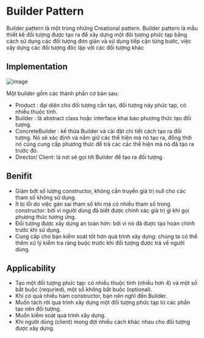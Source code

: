 # Builder Pattern
Builder pattern là một trong những Creational pattern. Builder pattern là mẫu thiết kế đối tượng được tạo ra để xây dựng một đôi tượng phức tạp bằng cách sử dụng các đối tượng đơn giản và sử dụng tiếp cận từng bước, việc xây dựng các đối tượng đôc lập với các đối tượng khác

## Implementation
![image](https://user-images.githubusercontent.com/78067510/184677634-978d6a4b-98ad-4ad5-8efa-e921e6a672e7.png)

Một builder gồm các thành phần cơ bản sau:
- Product : đại diện cho đối tượng cần tạo, đối tượng này phức tạp, có nhiều thuộc tính.
- Builder : là abstract class hoặc interface khai báo phương thức tạo đối tượng.
- ConcreteBuilder : kế thừa Builder và cài đặt chi tiết cách tạo ra đối tượng. Nó sẽ xác định và nắm giữ các thể hiện mà nó tạo ra, đồng thời nó cũng cung cấp phương thức để trả các các thể hiện mà nó đã tạo ra trước đó.
- Director/ Client: là nơi sẽ gọi tới Builder để tạo ra đối tượng.

## Benifit
- Giảm bớt số lượng constructor, không cần truyền giá trị null cho các tham số không sử dụng.
- Ít bị lỗi do việc gán sai tham số khi mà có nhiều tham số trong constructor: bởi vì người dùng đã biết được chính xác giá trị gì khi gọi phương thức tương ứng.
- Đối tượng được xây dựng an toàn hơn: bởi vì nó đã được tạo hoàn chỉnh trước khi sử dụng.
- Cung cấp cho bạn kiểm soát tốt hơn quá trình xây dựng: chúng ta có thể thêm xử lý kiểm tra ràng buộc trước khi đối tượng được trả về người dùng.

## Applicability
- Tạo một đối tượng phức tạp: có nhiều thuộc tính (nhiều hơn 4) và một số bắt buộc (requried), một số không bắt buộc (optional).
- Khi có quá nhiều hàm constructor, bạn nên nghĩ đến Builder.
- Muốn tách rời quá trình xây dựng một đối tượng phức tạp từ các phần tạo nên đối tượng.
- Muốn kiểm soát quá trình xây dựng.
- Khi người dùng (client) mong đợi nhiều cách khác nhau cho đối tượng được xây dựng.
